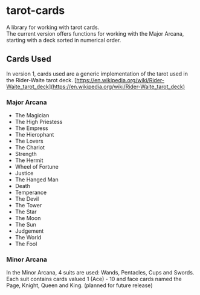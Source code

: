 # tarot-cards  
A library for working with tarot cards.  
The current version offers functions for working with the Major Arcana, starting with a deck sorted in numerical order.

## Cards Used
In version 1, cards used are a generic implementation of the tarot used in the Rider-Waite tarot deck.  [https://en.wikipedia.org/wiki/Rider-Waite_tarot_deck](https://en.wikipedia.org/wiki/Rider-Waite_tarot_deck)

### Major Arcana  
* The Magician  
* The High Priestess  
* The Empress  
* The Hierophant  
* The Lovers  
* The Chariot  
* Strength  
* The Hermit  
* Wheel of Fortune  
* Justice  
* The Hanged Man  
* Death  
* Temperance  
* The Devil  
* The Tower  
* The Star  
* The Moon  
* The Sun  
* Judgement  
* The World  
* The Fool  

### Minor Arcana  
In the Minor Arcana, 4 suits are used: Wands, Pentacles, Cups and Swords. Each suit contains cards valued 1 (Ace) - 10 and face cards named the Page, Knight, Queen and King. (planned for future release)